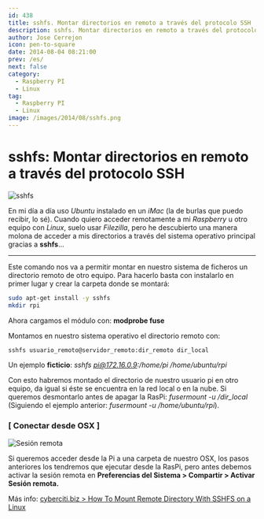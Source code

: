 ```yaml
---
id: 438
title: sshfs. Montar directorios en remoto a través del protocolo SSH
description: sshfs. Montar directorios en remoto a través del protocolo SSH
author: Jose Cerrejon
icon: pen-to-square
date: 2014-08-04 08:21:00
prev: /es/
next: false
category:
  - Raspberry PI
  - Linux
tag:
  - Raspberry PI
  - Linux
image: /images/2014/08/sshfs.png
---
```


# sshfs: Montar directorios en remoto a través del protocolo SSH

![sshfs](/images/2014/08/sshfs.png)

En mi día a día uso *Ubuntu* instalado en un *iMac* (la de burlas que puedo recibir, lo sé). Cuando quiero acceder remotamente a mi *Raspberry* u otro equipo con *Linux*, suelo usar *Filezilla*, pero he descubierto una manera molona de acceder a mis directorios a través del sistema operativo principal gracias a **sshfs**...

- - -
Este comando nos va a permitir montar en nuestro sistema de ficheros un directorio remoto de otro equipo. Para hacerlo basta con instalarlo en primer lugar y crear la carpeta donde se montará:

```bash
sudo apt-get install -y sshfs
mkdir rpi
```

Ahora cargamos el módulo con: **modprobe fuse**

Montamos en nuestro sistema operativo el directorio remoto con:

```bash
sshfs usuario_remoto@servidor_remoto:dir_remoto dir_local
```

Un ejemplo **ficticio**: *sshfs pi@172.16.0.9:/home/pi /home/ubuntu/rpi*

Con esto habremos montado el directorio de nuestro usuario pi en otro equipo, da igual si éste se encuentra en la red local o en la nube. Si queremos desmontarlo antes de apagar la RasPi: *fusermount -u /dir_local* (Siguiendo el ejemplo anterior: *fusermount -u /home/ubuntu/rpi*).

### [ Conectar desde OSX ]

![Sesión remota](/images/2014/08/remoteOSX.png "Sesión remota")

Si queremos acceder desde la Pi a una carpeta de nuestro OSX, los pasos anteriores los tendremos que ejecutar desde la RasPi, pero antes debemos activar la sesión remota en **Preferencias del Sistema > Compartir > Activar Sesión remota.**

Más info: [cyberciti.biz > How To Mount Remote Directory With SSHFS on a Linux](http://www.cyberciti.biz/faq/how-to-mount-remote-directory-filesystems-with-sshfs-on-linux/)